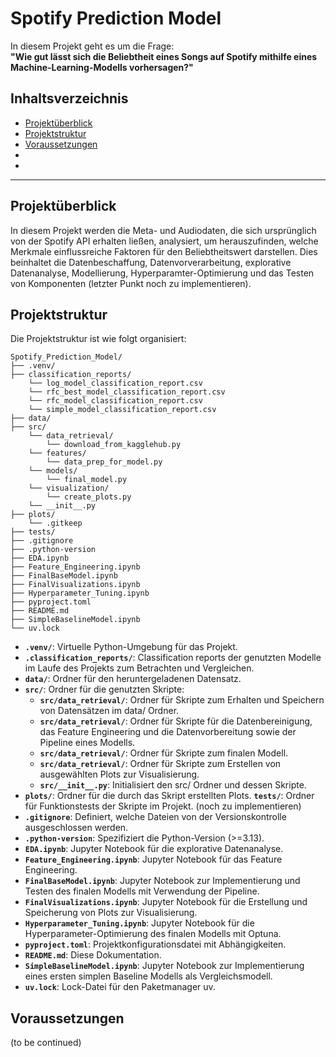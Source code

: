 # Spotify Prediction Model
In diesem Projekt geht es um die Frage:  
**"Wie gut lässt sich die Beliebtheit eines Songs auf Spotify mithilfe eines Machine-Learning-Modells vorhersagen?"** 

## Inhaltsverzeichnis
- [Projektüberblick](#projektüberblick)
- [Projektstruktur](#projektstruktur)
- [Voraussetzungen](#voraussetzungen)
- 
- 

---

## Projektüberblick
In diesem Projekt werden die Meta- und Audiodaten, die sich ursprünglich von der Spotify API erhalten ließen, analysiert, um herauszufinden, welche Merkmale einflussreiche Faktoren für den Beliebtheitswert darstellen. Dies beinhaltet die Datenbeschaffung, Datenvorverarbeitung, explorative Datenanalyse, Modellierung, Hyperparamter-Optimierung und das Testen von Komponenten (letzter Punkt noch zu implementieren).

## Projektstruktur
Die Projektstruktur ist wie folgt organisiert:

```
Spotify_Prediction_Model/
├── .venv/
├── classification_reports/
    └── log_model_classification_report.csv
    └── rfc_best_model_classification_report.csv
    └── rfc_model_classification_report.csv
    └── simple_model_classification_report.csv
├── data/
├── src/
    └── data_retrieval/
        └── download_from_kagglehub.py
    └── features/
        └── data_prep_for_model.py
    └── models/
        └── final_model.py
    └── visualization/
        └── create_plots.py
    └── __init__.py
├── plots/
    └── .gitkeep
├── tests/
├── .gitignore
├── .python-version
├── EDA.ipynb
├── Feature_Engineering.ipynb
├── FinalBaseModel.ipynb
├── FinalVisualizations.ipynb
├── Hyperparameter_Tuning.ipynb
├── pyproject.toml
├── README.md
├── SimpleBaselineModel.ipynb
└── uv.lock
```

- **`.venv/`**: Virtuelle Python-Umgebung für das Projekt.
- **`.classification_reports/`**: Classification reports der genutzten Modelle im Laufe des Projekts zum Betrachten und Vergleichen.
- **`data/`**: Ordner für den heruntergeladenen Datensatz.
- **`src/`**: Ordner für die genutzten Skripte:
    - **`src/data_retrieval/`**: Ordner für Skripte zum Erhalten und Speichern von Datensätzen im data/ Ordner.
    - **`src/data_retrieval/`**: Ordner für Skripte für die Datenbereinigung, das Feature Engineering und die Datenvorbereitung sowie der Pipeline eines Modells.
    - **`src/data_retrieval/`**: Ordner für Skripte zum finalen Modell.
    - **`src/data_retrieval/`**: Ordner für Skripte zum Erstellen von ausgewählten Plots zur Visualisierung.
    - **`src/__init__.py`**: Initialisiert den src/ Ordner und dessen Skripte.
- **`plots/`**: Ordner für die durch das Skript erstellten Plots.
 **`tests/`**: Ordner für Funktionstests der Skripte im Projekt. (noch zu implementieren)
- **`.gitignore`**: Definiert, welche Dateien von der Versionskontrolle ausgeschlossen werden.
- **`.python-version`**: Spezifiziert die Python-Version (>=3.13).
- **`EDA.ipynb`**: Jupyter Notebook für die explorative Datenanalyse.
- **`Feature_Engineering.ipynb`**: Jupyter Notebook für das Feature Engineering.
- **`FinalBaseModel.ipynb`**: Jupyter Notebook zur Implementierung und Testen des finalen Modells mit Verwendung der Pipeline.
- **`FinalVisualizations.ipynb`**: Jupyter Notebook für die Erstellung und Speicherung von Plots zur Visualisierung.
- **`Hyperparameter_Tuning.ipynb`**: Jupyter Notebook für die Hyperparameter-Optimierung des finalen Modells mit Optuna.
- **`pyproject.toml`**: Projektkonfigurationsdatei mit Abhängigkeiten.
- **`README.md`**: Diese Dokumentation.
- **`SimpleBaselineModel.ipynb`**: Jupyter Notebook zur Implementierung eines ersten simplen Baseline Modells als Vergleichsmodell.
- **`uv.lock`**: Lock-Datei für den Paketmanager uv.

## Voraussetzungen

(to be continued)